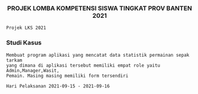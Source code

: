 <h3 align="center">PROJEK LOMBA KOMPETENSI SISWA TINGKAT PROV BANTEN 2021</h3>

```
Projek LKS 2021
```

<h3>Studi Kasus</h3>

```
Membuat program aplikasi yang mencatat data statistik permainan sepak tarkam
yang dimana di aplikasi tersebut memiliki empat role yaitu Admin,Manager,Wasit,
Pemain. Masing masing memiliki form tersendiri

```

```Hari Pelaksanan 2021-09-15 - 2021-09-16  ```
